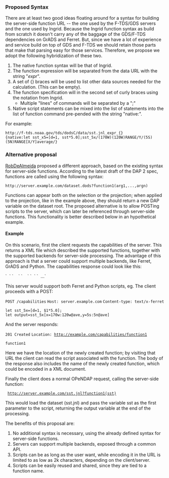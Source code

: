 ### Proposed Syntax

There are at least two good ideas floating around for a syntax for
building the server-side function URL -- the one used by the F-TDS/GDS
servers and the one used by Ingrid. Because the Ingrid function syntax
as build from scratch it doesn't carry any of the baggage of the
GDS/F-TDS dependencies on GrADS and Ferret. But, since we have a lot of
experience and service build on top of GDS and F-TDS we should retain
those parts that make that parsing easy for those services. Therefore,
we propose we adopt the following hybridization of these two.

1.  The native function syntax will be that of Ingrid.
2.  The function expression will be separated from the data URL with the
    string "_expr_".
3.  A set of {} braces will be used to list other data sources needed
    for the calculation. (This can be empty).
4.  The function specification will in the second set of curly braces
    using the notation from Ingrid.
    - Multiple "lines" of commands will be separated by a ";"
5.  Native script statements can be mixed into the list of statements
    into the list of function command pre-pended with the string
    "native:".

For example:

`http://f-tds.noaa.gov/tds/dodsC/data/sst.jnl_expr_{}{native:let sst_x5=[d=1, sst*5.0];sst_5x/(170W)(120W)RANGE/Y/(5S)(5N)RANGE[X/Y]average/}`

### Alternative proposal

[RobDeAlmeida](User:RobDeAlmeida "wikilink") proposed a different
approach, based on the existing syntax for server-side functions.
According to the latest draft of the DAP 2 spec, functions are called
using the following syntax:

`http://server.example.com/dataset.dods?function1(arg1,...,argn)`

Functions can appear both on the selection or the projection; when
applied to the projection, like in the example above, they should return
a new DAP variable on the dataset root. The proposed alternative is to
allow POSTing scripts to the server, which can later be referenced
through server-side functions. This functionality is better described
below in an hypothetical example.

#### Example

On this scenario, first the client requests the capabilities of the
server. This returns a XML file which described the supported functions,
together with the supported backends for server-side processing. The
advantage of this approach is that a server could support multiple
backends, like Ferret, GrADS and Python. The capabilities response could
look like this:

<capabilities base="http://server.example.com/capabilities">
`  `<backends>
`    `<backend name="ferret" type="text/x-ferret"/>
`    `<backend name="python" type="text/x-python"/>
`  `</backends>
`  ...`
</capabilities>

This server would support both Ferret and Python scripts, eg. The client
proceeds with a POST:

`POST /capabilities`
`Host: server.example.com`
`Content-type: text/x-ferret`

`let sst_5x=[d=1, $1*5.0];`
`let output=sst_5x[x=170w:120w@ave,y=5s:5n@ave]`

And the server responds:

`201 Created`
`Location: `[`http://example.com/capabilities/function1`](http://example.com/capabilities/function1)

`function1`

Here we have the location of the newly created function; by visiting
that URL the client can read the script associated with the function.
The body of the response also includes the name of the newly created
function, which could be encoded in a XML document.

Finally the client does a normal OPeNDAP request, calling the
server-side function:

` `[`http://server.example.com/sst.jnl?function1(sst)`](http://server.example.com/sst.jnl?function1(sst))

This would load the dataset (sst.jnl) and pass the variable sst as the
first parameter to the script, returning the output variable at the end
of the processing.

The benefits of this proposal are:

1.  No additional syntax is necessary, using the already defined syntax
    for server-side functions.
2.  Servers can support multiple backends, exposed through a common API.
3.  Scripts can be as long as the user want, while encoding it in the
    URL is limited to as low as 2k characters, depending on the
    client/server.
4.  Scripts can be easily reused and shared, since they are tied to a
    function name.
